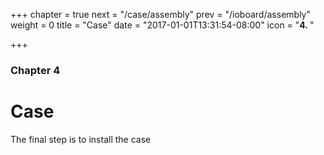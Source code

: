+++
chapter = true
next = "/case/assembly"
prev = "/ioboard/assembly"
weight = 0
title = "Case"
date = "2017-01-01T13:31:54-08:00"
icon = "<b>4. </b>"

+++

### Chapter 4

# Case

The final step is to install the case
